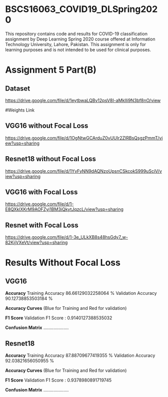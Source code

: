 # BSCS16063_COVID19_DLSpring2020
This repository contains code and results for COVID-19 classification assignment by Deep Learning Spring 2020 course offered at Information Technology University, Lahore, Pakistan. This assignment is only for learning purposes and is not intended to be used for clinical purposes.


# Assignment 5 Part(B)

## Dataset
https://drive.google.com/file/d/1eytbwaLQBv12psV8I-aMkIli9N3bf8nO/view

#Weights Link
## VGG16 without Focal Loss
https://drive.google.com/file/d/1OgNtwGCArduZ0vUUIr2ZlRBsQsgzPmmT/view?usp=sharing

## Resnet18 without Focal Loss
https://drive.google.com/file/d/1YvFyNN9dAQNzoUpsnCSkcokS999uSciV/view?usp=sharing

## VGG16 with Focal Loss
https://drive.google.com/file/d/1-E8QXklXKrM9AOFZyj1BM3iQkytJqzcL/view?usp=sharing

## Resnet with Focal Loss
https://drive.google.com/file/d/1-3e_ULkXB8s48hsGdy7_w-82KijVXeVt/view?usp=sharing


# **Results Without Focal Loss**
## VGG16

**Accuracy**
Training Accuracy 86.66129032258064 %
Validation Accuracy 90.12738853503184 %

**Accuracy Curves**
(Blue for Training and Red for validation)


**F1 Score**
Validation F1 Score : 0.9140127388535032

**Confusion Matrix**
....................

## Resnet18

**Accuracy**
Training Accuracy 87.88709677419355 %
Validation Accuracy 92.03821656050955 %

**Accuracy Curves**
(Blue for Training and Red for validation)

**F1 Score**
Validation F1 Score : 0.9378980891719745

**Confusion Matrix**
....................
